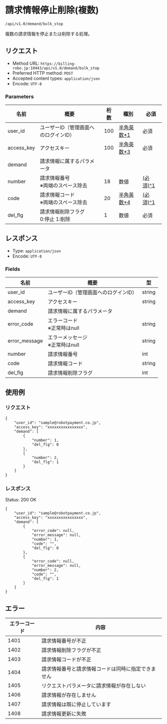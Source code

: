 # 請求情報停止削除(複数)

`/api/v1.0/demand/bulk_stop`

複数の請求情報を停止または削除する処理。

## リクエスト
- Method URL: `https://billing-robo.jp:10443/api/v1.0/demand/bulk_stop`
- Preferred HTTP method: `POST`
- Accepted content types: `application/json`
- Encode: `UTF-8`

### Parameters

| 名前       | 概要                                     | 桁数 | 種別                               | 必須                        |
| ---------- | ---------------------------------------- | ---- | ---------------------------------- | --------------------------- |
| user_id    | ユーザーID（管理画面へのログインID）     | 100  | [半角英数\*1](/README.md#種別注釈) | 必須                        |
| access_key | アクセスキー                             | 100  | [半角英数\*3](/README.md#種別注釈) | 必須                        |
| demand     | 請求情報に属するパラメータ               |      |                                    |                             |
| number     | 請求情報番号  <br> ※両端のスペース除去   | 18   | 数値                               | [(必須)^1](/README.md#必須) |
| code       | 請求情報コード  <br> ※両端のスペース除去 | 20   | [半角英数\*4](/README.md#種別注釈) | [(必須)^1](/README.md#必須) |
| del_flg    | 請求情報削除フラグ <br> 0:停止 1:削除    | 1    | 数値                               | 必須                        |


## レスポンス

- Type: `application/json`
- Encode: `UTF-8`

### Fields

| 名前          | 概要                                 | 型     |
| ------------- | ------------------------------------ | ------ |
| user_id       | ユーザーID（管理画面へのログインID） | string |
| access_key    | アクセスキー                         | string |
| demand        | 請求情報に属するパラメータ           |        |
| error_code    | エラーコード <br> ※正常時はnull      | string |
| error_message | エラーメッセージ <br> ※正常時はnull  | string |
| number        | 請求情報番号                         | int    |
| code          | 請求情報コード                       | string |
| del_flg       | 請求情報削除フラグ                   | int    |


## 使用例

### リクエスト

```
{
    "user_id": "sample@robotpayment.co.jp",
    "access_key": "xxxxxxxxxxxxxxxx",
    "demand": [
        {
            "number": 1,
            "del_flg": 0
        },
        {
            "number": 2,
            "del_flg": 1
        }
    ]
}
```

### レスポンス

Status: 200 OK

```
{
    "user_id": "sample@robotpayment.co.jp",
    "access_key": "xxxxxxxxxxxxxxxx",
    "demand": [
        {
            "error_code": null,
            "error_message": null,
            "number": 1,
            "code": "",
            "del_flg": 0
        },
        {
            "error_code": null,
            "error_message": null,
            "number": 2,
            "code": "",
            "del_flg": 1
        }
    ]
}
```

## エラー

| エラーコード | 内容                                               |
| ------------ | -------------------------------------------------- |
| 1401         | 請求情報番号が不正                                 |
| 1402         | 請求情報削除フラグが不正                           |
| 1403         | 請求情報コードが不正                               |
| 1404         | 請求情報番号と請求情報コードは同時に指定できません |
| 1405         | リクエストパラメータに請求情報が存在しない         |
| 1406         | 請求情報が存在しません                             |
| 1407         | 請求情報は既に停止しています                       |
| 1408         | 請求情報更新に失敗                                 |